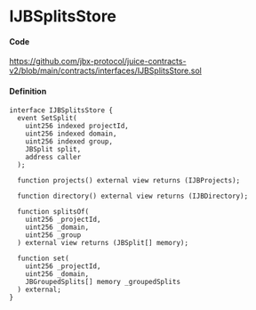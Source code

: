 # IJBSplitsStore

#### Code

https://github.com/jbx-protocol/juice-contracts-v2/blob/main/contracts/interfaces/IJBSplitsStore.sol

#### Definition

```
interface IJBSplitsStore {
  event SetSplit(
    uint256 indexed projectId,
    uint256 indexed domain,
    uint256 indexed group,
    JBSplit split,
    address caller
  );

  function projects() external view returns (IJBProjects);

  function directory() external view returns (IJBDirectory);

  function splitsOf(
    uint256 _projectId,
    uint256 _domain,
    uint256 _group
  ) external view returns (JBSplit[] memory);

  function set(
    uint256 _projectId,
    uint256 _domain,
    JBGroupedSplits[] memory _groupedSplits
  ) external;
}
```
